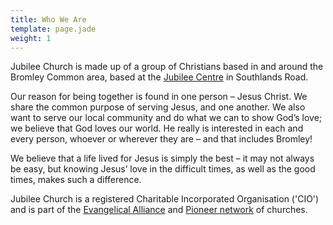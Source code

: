 ```yaml
---
title: Who We Are
template: page.jade
weight: 1
---
```


Jubilee Church is made up of a group of Christians based in and around the Bromley Common area, based at the [Jubilee Centre](/pages/find-and-contact-us/#the-jubilee-centre) in Southlands Road.

Our reason for being together is found in one person – Jesus Christ. We share the common purpose of serving Jesus, and one another. We also want to serve our local community and do what we can to show God’s love; we believe that God loves our world. He really is interested in each and every person, whoever or wherever they are – and that includes Bromley!

We believe that a life lived for Jesus is simply the best – it may not always be easy, but knowing Jesus’ love in the difficult times, as well as the good times, makes such a difference.

Jubilee Church is a registered Charitable Incorporated Organisation ('CIO') and is part of the [Evangelical Alliance](http://www.eauk.org/) and [Pioneer network](http://www.pioneer.org.uk/) of churches. 